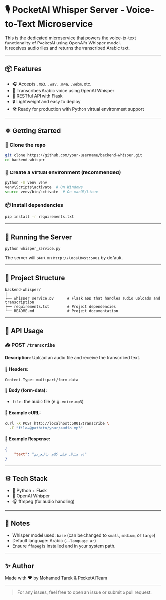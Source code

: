 # 🎙️ PocketAI Whisper Server - Voice-to-Text Microservice

This is the dedicated microservice that powers the voice-to-text functionality of PocketAI using OpenAI's Whisper model.  
It receives audio files and returns the transcribed Arabic text.

---

## 📦 Features

-   🎧 Accepts `.mp3`, `.wav`, `.m4a`, `.webm`, etc.
-   🤖 Transcribes Arabic voice using OpenAI Whisper
-   🚀 RESTful API with Flask
-   🔒 Lightweight and easy to deploy
-   🛠️ Ready for production with Python virtual environment support

---

## ⚛️ Getting Started

### 📁 Clone the repo

```bash
git clone https://github.com/your-username/backend-whisper.git
cd backend-whisper
```

### 🐍 Create a virtual environment (recommended)

```bash
python -m venv venv
venv\Scripts\activate  # On Windows
source venv/bin/activate  # On macOS/Linux
```

### 📦 Install dependencies

```bash
pip install -r requirements.txt
```

---

## 🚀 Running the Server

```bash
python whisper_service.py
```

The server will start on `http://localhost:5001` by default.

---

## 📂 Project Structure

```
backend-whisper/
│
├── whisper_service.py      # Flask app that handles audio uploads and transcription
├── requirements.txt        # Project dependencies
└── README.md               # Project documentation
```

---

## 📡 API Usage

### 📤 POST `/transcribe`

**Description**: Upload an audio file and receive the transcribed text.

#### 🔸 Headers:

```
Content-Type: multipart/form-data
```

#### 🔸 Body (form-data):

-   `file`: the audio file (e.g. `voice.mp3`)

#### 🔸 Example cURL:

```bash
curl -X POST http://localhost:5001/transcribe \
  -F "file=@path/to/your/audio.mp3"
```

#### 🔸 Example Response:

```json
{
    "text": "ده مثال على كلام بالعربي"
}
```

---

## ⚙️ Tech Stack

-   🐍 Python + Flask
-   🧠 OpenAI Whisper
-   🎧 ffmpeg (for audio handling)

---

## 📝 Notes

-   Whisper model used: `base` (can be changed to `small`, `medium`, or `large`)
-   Default language: Arabic (`--language ar`)
-   Ensure `ffmpeg` is installed and in your system path.

---

## ✨ Author

Made with ❤️ by Mohamed Tarek & PocketAITeam

---

> For any issues, feel free to open an issue or submit a pull request.
